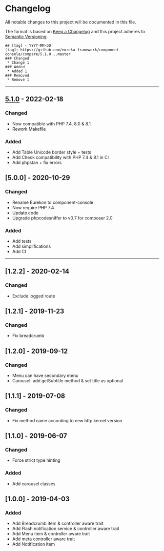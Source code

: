 # Changelog
All notable changes to this project will be documented in this file.

The format is based on [Keep a Changelog](http://keepachangelog.com/en/1.0.0/)
and this project adheres to [Semantic Versioning](http://semver.org/spec/v2.0.0.html).

```
## [tag] - YYYY-MM-DD
[tag]: https://github.com/eureka-framework/component-console/compare/5.1.0...master
### Changed
 * Change 1
### Added
 * Added 1
### Removed
 * Remove 1
```

----

## [5.1.0] - 2022-02-18
[5.1.0]: https://github.com/eureka-framework/component-console/compare/5.0.0...5.1.0
### Changed
 * Now compatible with PHP 7.4, 8.0 & 8.1
 * Rework Makefile
### Added
 * Add Table Unicode border style + tests
 * Add Check compatibility with PHP 7.4 & 8.1 in CI
 * Add phpstan + fix errors

## [5.0.0] - 2020-10-29
### Changed 
 * Rename Eurekon to component-console
 * Now require PHP 7.4
 * Update code
 * Upgrade phpcodesniffer to v0.7 for composer 2.0
### Added
 * Add tests
 * Add simplifications
 * Add CI


----

## [1.2.2] - 2020-02-14
### Changed
 * Exclude logged route
 
## [1.2.1] - 2019-11-23
### Changed
 * Fix breadcrumb

## [1.2.0] - 2019-09-12
### Changed
 * Menu can have secondary menu
 * Carousel: add getSubtitle method & set title as optional



## [1.1.1] - 2019-07-08
### Changed
 * Fix method name according to new http kernel version
 
## [1.1.0] - 2019-06-07
### Changed
 * Force strict type hinting
### Added
 * Add carousel classes



## [1.0.0] - 2019-04-03
### Added
  * Add Breadcrumb item & controller aware trait
  * Add Flash notification service & controller aware trait
  * Add Menu item & controller aware trait
  * Add meta controller aware trait
  * Add Notification item
